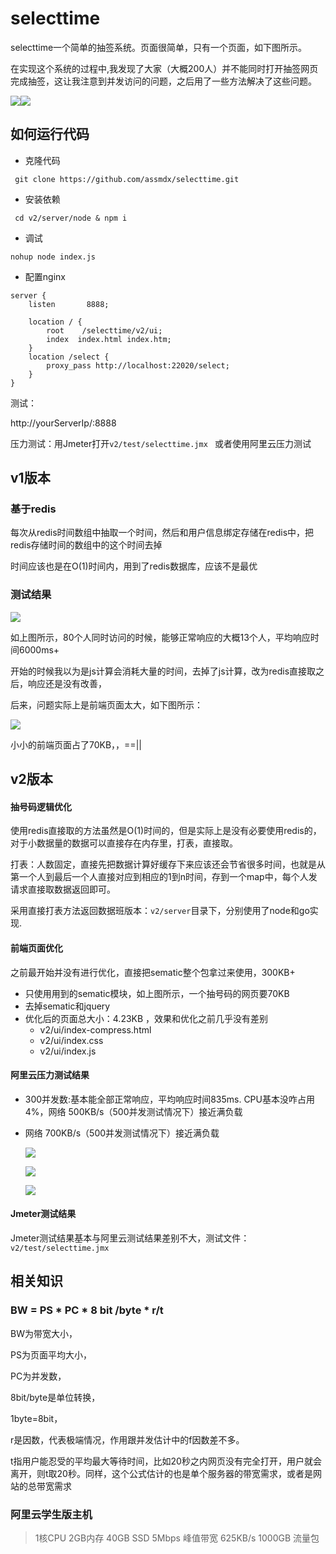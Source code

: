 ﻿# selecttime

selecttime一个简单的抽签系统。页面很简单，只有一个页面，如下图所示。

在实现这个系统的过程中,我发现了大家（大概200人）并不能同时打开抽签网页完成抽签，这让我注意到并发访问的问题，之后用了一些方法解决了这些问题。

![](v1/test/page1.png)![](v1/test/page2.png)

## 如何运行代码

- 克隆代码

```
 git clone https://github.com/assmdx/selecttime.git
```

- 安装依赖

```
 cd v2/server/node & npm i
```

- 调试

```
nohup node index.js    
```

- 配置nginx

```
server {
    listen       8888;        

    location / {			
		root	/selecttime/v2/ui;
		index  index.html index.htm;
	}			
	location /select {
		proxy_pass http://localhost:22020/select;
	}			
}
```

测试：

  http://yourServerIp/:8888

 压力测试：用Jmeter打开`v2/test/selecttime.jmx ` 或者使用阿里云压力测试

## v1版本

### 基于redis

每次从redis时间数组中抽取一个时间，然后和用户信息绑定存储在redis中，把redis存储时间的数组中的这个时间去掉

时间应该也是在O(1)时间内，用到了redis数据库，应该不是最优

### 测试结果

![](v1/test/result.png)

如上图所示，80个人同时访问的时候，能够正常响应的大概13个人，平均响应时间6000ms+

开始的时候我以为是js计算会消耗大量的时间，去掉了js计算，改为redis直接取之后，响应还是没有改善，

后来，问题实际上是前端页面太大，如下图所示：

![](v1/test/size.png)

小小的前端页面占了70KB，，==||

## v2版本

#### 抽号码逻辑优化

使用redis直接取的方法虽然是O(1)时间的，但是实际上是没有必要使用redis的，对于小数据量的数据可以直接存在内存里，打表，直接取。

打表：人数固定，直接先把数据计算好缓存下来应该还会节省很多时间，也就是从第一个人到最后一个人直接对应到相应的1到n时间，存到一个map中，每个人发请求直接取数据返回即可。

采用直接打表方法返回数据班版本：`v2/server`目录下，分别使用了node和go实现.

#### 前端页面优化

之前最开始并没有进行优化，直接把sematic整个包拿过来使用，300KB+

- 只使用用到的sematic模块，如上图所示，一个抽号码的网页要70KB
- 去掉sematic和jquery
- 优化后的页面总大小：4.23KB  ，效果和优化之前几乎没有差别
  - v2/ui/index-compress.html
  - v2/ui/index.css
  - v2/ui/index.js

#### 阿里云压力测试结果

- 300并发数:基本能全部正常响应，平均响应时间835ms. CPU基本没咋占用 4%，网络 500KB/s（500并发测试情况下）接近满负载

- 网络 700KB/s（500并发测试情况下）接近满负载

  ![](v2/test/300-v2.png)

  ![](v2/test/v2-300.png)

  ![](v2/test/cpu-net.png)

#### Jmeter测试结果

Jmeter测试结果基本与阿里云测试结果差别不大，测试文件：`v2/test/selecttime.jmx`

## 相关知识

### **BW = PS * PC * 8 bit /byte * r/t**

BW为带宽大小，

PS为页面平均大小，

PC为并发数，

8bit/byte是单位转换，

1byte=8bit，

r是因数，代表极端情况，作用跟并发估计中的f因数差不多。

t指用户能忍受的平均最大等待时间，比如20秒之内网页没有完全打开，用户就会离开，则t取20秒。同样，这个公式估计的也是单个服务器的带宽需求，或者是网站的总带宽需求

### 阿里云学生版主机

> 1核CPU 2GB内存
> 40GB SSD
> 5Mbps 峰值带宽 625KB/s
> 1000GB 流量包 

